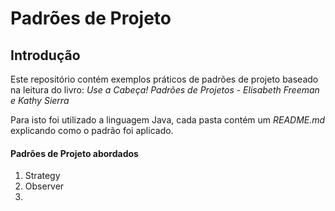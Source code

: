 # Padrões de Projeto

## Introdução

Este repositório contém exemplos práticos de padrões de projeto baseado na leitura do livro: _Use a Cabeça! Padrões de Projetos - Elisabeth Freeman e Kathy Sierra_

Para isto foi utilizado a linguagem Java, cada pasta contém um _README.md_ explicando como o padrão foi aplicado.

#### Padrões de Projeto abordados

1. Strategy
2. Observer
3.
